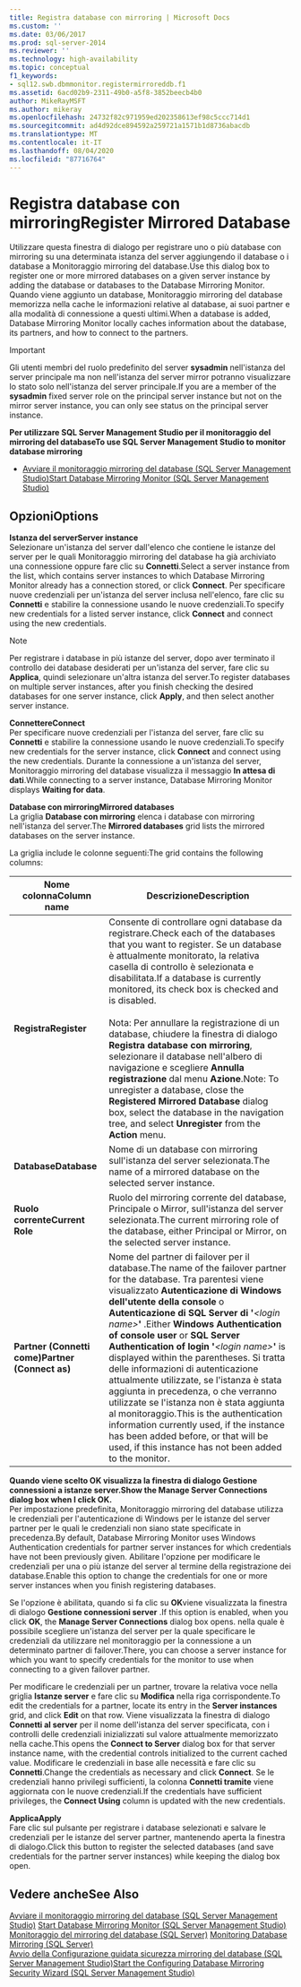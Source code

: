 ```yaml
---
title: Registra database con mirroring | Microsoft Docs
ms.custom: ''
ms.date: 03/06/2017
ms.prod: sql-server-2014
ms.reviewer: ''
ms.technology: high-availability
ms.topic: conceptual
f1_keywords:
- sql12.swb.dbmmonitor.registermirroreddb.f1
ms.assetid: 6acd02b9-2311-49b0-a5f8-3852beecb4b0
author: MikeRayMSFT
ms.author: mikeray
ms.openlocfilehash: 24732f82c971959ed202358613ef98c5ccc714d1
ms.sourcegitcommit: ad4d92dce894592a259721a1571b1d8736abacdb
ms.translationtype: MT
ms.contentlocale: it-IT
ms.lasthandoff: 08/04/2020
ms.locfileid: "87716764"
---
```

# <a name="register-mirrored-database"></a><span data-ttu-id="5a3c9-102">Registra database con mirroring</span><span class="sxs-lookup"><span data-stu-id="5a3c9-102">Register Mirrored Database</span></span>
  <span data-ttu-id="5a3c9-103">Utilizzare questa finestra di dialogo per registrare uno o più database con mirroring su una determinata istanza del server aggiungendo il database o i database a Monitoraggio mirroring del database.</span><span class="sxs-lookup"><span data-stu-id="5a3c9-103">Use this dialog box to register one or more mirrored databases on a given server instance by adding the database or databases to the Database Mirroring Monitor.</span></span> <span data-ttu-id="5a3c9-104">Quando viene aggiunto un database, Monitoraggio mirroring del database memorizza nella cache le informazioni relative al database, ai suoi partner e alla modalità di connessione a questi ultimi.</span><span class="sxs-lookup"><span data-stu-id="5a3c9-104">When a database is added, Database Mirroring Monitor locally caches information about the database, its partners, and how to connect to the partners.</span></span>  
  
> [!IMPORTANT]  
>  <span data-ttu-id="5a3c9-105">Gli utenti membri del ruolo predefinito del server **sysadmin** nell'istanza del server principale ma non nell'istanza del server mirror potranno visualizzare lo stato solo nell'istanza del server principale.</span><span class="sxs-lookup"><span data-stu-id="5a3c9-105">If you are a member of the **sysadmin** fixed server role on the principal server instance but not on the mirror server instance, you can only see status on the principal server instance.</span></span>  
  
 <span data-ttu-id="5a3c9-106">**Per utilizzare SQL Server Management Studio per il monitoraggio del mirroring del database**</span><span class="sxs-lookup"><span data-stu-id="5a3c9-106">**To use SQL Server Management Studio to monitor database mirroring**</span></span>  
  
-   [<span data-ttu-id="5a3c9-107">Avviare il monitoraggio mirroring del database &#40;SQL Server Management Studio&#41;</span><span class="sxs-lookup"><span data-stu-id="5a3c9-107">Start Database Mirroring Monitor &#40;SQL Server Management Studio&#41;</span></span>](../database-mirroring/start-database-mirroring-monitor-sql-server-management-studio.md)  
  
## <a name="options"></a><span data-ttu-id="5a3c9-108">Opzioni</span><span class="sxs-lookup"><span data-stu-id="5a3c9-108">Options</span></span>  
 <span data-ttu-id="5a3c9-109">**Istanza del server**</span><span class="sxs-lookup"><span data-stu-id="5a3c9-109">**Server instance**</span></span>  
 <span data-ttu-id="5a3c9-110">Selezionare un'istanza del server dall'elenco che contiene le istanze del server per le quali Monitoraggio mirroring del database ha già archiviato una connessione oppure fare clic su **Connetti**.</span><span class="sxs-lookup"><span data-stu-id="5a3c9-110">Select a server instance from the list, which contains server instances to which Database Mirroring Monitor already has a connection stored, or click **Connect**.</span></span> <span data-ttu-id="5a3c9-111">Per specificare nuove credenziali per un'istanza del server inclusa nell'elenco, fare clic su **Connetti** e stabilire la connessione usando le nuove credenziali.</span><span class="sxs-lookup"><span data-stu-id="5a3c9-111">To specify new credentials for a listed server instance, click **Connect** and connect using the new credentials.</span></span>  
  
> [!NOTE]  
>  <span data-ttu-id="5a3c9-112">Per registrare i database in più istanze del server, dopo aver terminato il controllo dei database desiderati per un'istanza del server, fare clic su **Applica**, quindi selezionare un'altra istanza del server.</span><span class="sxs-lookup"><span data-stu-id="5a3c9-112">To register databases on multiple server instances, after you finish checking the desired databases for one server instance, click **Apply**, and then select another server instance.</span></span>  
  
 <span data-ttu-id="5a3c9-113">**Connettere**</span><span class="sxs-lookup"><span data-stu-id="5a3c9-113">**Connect**</span></span>  
 <span data-ttu-id="5a3c9-114">Per specificare nuove credenziali per l'istanza del server, fare clic su **Connetti** e stabilire la connessione usando le nuove credenziali.</span><span class="sxs-lookup"><span data-stu-id="5a3c9-114">To specify new credentials for the server instance, click **Connect** and connect using the new credentials.</span></span> <span data-ttu-id="5a3c9-115">Durante la connessione a un'istanza del server, Monitoraggio mirroring del database visualizza il messaggio **In attesa di dati**.</span><span class="sxs-lookup"><span data-stu-id="5a3c9-115">While connecting to a server instance, Database Mirroring Monitor displays **Waiting for data**.</span></span>  
  
 <span data-ttu-id="5a3c9-116">**Database con mirroring**</span><span class="sxs-lookup"><span data-stu-id="5a3c9-116">**Mirrored databases**</span></span>  
 <span data-ttu-id="5a3c9-117">La griglia **Database con mirroring** elenca i database con mirroring nell'istanza del server.</span><span class="sxs-lookup"><span data-stu-id="5a3c9-117">The **Mirrored databases** grid lists the mirrored databases on the server instance.</span></span>  
  
 <span data-ttu-id="5a3c9-118">La griglia include le colonne seguenti:</span><span class="sxs-lookup"><span data-stu-id="5a3c9-118">The grid contains the following columns:</span></span>  
  
|<span data-ttu-id="5a3c9-119">Nome colonna</span><span class="sxs-lookup"><span data-stu-id="5a3c9-119">Column name</span></span>|<span data-ttu-id="5a3c9-120">Descrizione</span><span class="sxs-lookup"><span data-stu-id="5a3c9-120">Description</span></span>|  
|-----------------|-----------------|  
|<span data-ttu-id="5a3c9-121">**Registra**</span><span class="sxs-lookup"><span data-stu-id="5a3c9-121">**Register**</span></span>|<span data-ttu-id="5a3c9-122">Consente di controllare ogni database da registrare.</span><span class="sxs-lookup"><span data-stu-id="5a3c9-122">Check each of the databases that you want to register.</span></span> <span data-ttu-id="5a3c9-123">Se un database è attualmente monitorato, la relativa casella di controllo è selezionata e disabilitata.</span><span class="sxs-lookup"><span data-stu-id="5a3c9-123">If a database is currently monitored, its check box is checked and is disabled.</span></span><br /><br /> <span data-ttu-id="5a3c9-124">Nota: Per annullare la registrazione di un database, chiudere la finestra di dialogo **Registra database con mirroring**, selezionare il database nell'albero di navigazione e scegliere **Annulla registrazione** dal menu **Azione**.</span><span class="sxs-lookup"><span data-stu-id="5a3c9-124">Note: To unregister a database, close the **Registered Mirrored Database** dialog box, select the database in the navigation tree, and select **Unregister** from the **Action** menu.</span></span>|  
|<span data-ttu-id="5a3c9-125">**Database**</span><span class="sxs-lookup"><span data-stu-id="5a3c9-125">**Database**</span></span>|<span data-ttu-id="5a3c9-126">Nome di un database con mirroring sull'istanza del server selezionata.</span><span class="sxs-lookup"><span data-stu-id="5a3c9-126">The name of a mirrored database on the selected server instance.</span></span>|  
|<span data-ttu-id="5a3c9-127">**Ruolo corrente**</span><span class="sxs-lookup"><span data-stu-id="5a3c9-127">**Current Role**</span></span>|<span data-ttu-id="5a3c9-128">Ruolo del mirroring corrente del database, Principale o Mirror, sull'istanza del server selezionata.</span><span class="sxs-lookup"><span data-stu-id="5a3c9-128">The current mirroring role of the database, either Principal or Mirror, on the selected server instance.</span></span>|  
|<span data-ttu-id="5a3c9-129">**Partner (Connetti come)**</span><span class="sxs-lookup"><span data-stu-id="5a3c9-129">**Partner (Connect as)**</span></span>|<span data-ttu-id="5a3c9-130">Nome del partner di failover per il database.</span><span class="sxs-lookup"><span data-stu-id="5a3c9-130">The name of the failover partner for the database.</span></span> <span data-ttu-id="5a3c9-131">Tra parentesi viene visualizzato **Autenticazione di Windows dell'utente della console** o **Autenticazione di SQL Server di '***\<login name>***'** .</span><span class="sxs-lookup"><span data-stu-id="5a3c9-131">Either **Windows Authentication of console user** or **SQL Server Authentication of login '***\<login name>***'** is displayed within the parentheses.</span></span> <span data-ttu-id="5a3c9-132">Si tratta delle informazioni di autenticazione attualmente utilizzate, se l'istanza è stata aggiunta in precedenza, o che verranno utilizzate se l'istanza non è stata aggiunta al monitoraggio.</span><span class="sxs-lookup"><span data-stu-id="5a3c9-132">This is the authentication information currently used, if the instance has been added before, or that will be used, if this instance has not been added to the monitor.</span></span>|  
  
 <span data-ttu-id="5a3c9-133">**Quando viene scelto OK visualizza la finestra di dialogo Gestione connessioni a istanze server.**</span><span class="sxs-lookup"><span data-stu-id="5a3c9-133">**Show the Manage Server Connections dialog box when I click OK.**</span></span>  
 <span data-ttu-id="5a3c9-134">Per impostazione predefinita, Monitoraggio mirroring del database utilizza le credenziali per l'autenticazione di Windows per le istanze del server partner per le quali le credenziali non siano state specificate in precedenza.</span><span class="sxs-lookup"><span data-stu-id="5a3c9-134">By default, Database Mirroring Monitor uses Windows Authentication credentials for partner server instances for which credentials have not been previously given.</span></span> <span data-ttu-id="5a3c9-135">Abilitare l'opzione per modificare le credenziali per una o più istanze del server al termine della registrazione dei database.</span><span class="sxs-lookup"><span data-stu-id="5a3c9-135">Enable this option to change the credentials for one or more server instances when you finish registering databases.</span></span>  
  
 <span data-ttu-id="5a3c9-136">Se l'opzione è abilitata, quando si fa clic su **OK**viene visualizzata la finestra di dialogo **Gestione connessioni server** .</span><span class="sxs-lookup"><span data-stu-id="5a3c9-136">If this option is enabled, when you click **OK**, the **Manage Server Connections** dialog box opens.</span></span> <span data-ttu-id="5a3c9-137">nella quale è possibile scegliere un'istanza del server per la quale specificare le credenziali da utilizzare nel monitoraggio per la connessione a un determinato partner di failover.</span><span class="sxs-lookup"><span data-stu-id="5a3c9-137">There, you can choose a server instance for which you want to specify credentials for the monitor to use when connecting to a given failover partner.</span></span>  
  
 <span data-ttu-id="5a3c9-138">Per modificare le credenziali per un partner, trovare la relativa voce nella griglia **Istanze server** e fare clic su **Modifica** nella riga corrispondente.</span><span class="sxs-lookup"><span data-stu-id="5a3c9-138">To edit the credentials for a partner, locate its entry in the **Server instances** grid, and click **Edit** on that row.</span></span> <span data-ttu-id="5a3c9-139">Viene visualizzata la finestra di dialogo **Connetti al server** per il nome dell'istanza del server specificata, con i controlli delle credenziali inizializzati sul valore attualmente memorizzato nella cache.</span><span class="sxs-lookup"><span data-stu-id="5a3c9-139">This opens the **Connect to Server** dialog box for that server instance name, with the credential controls initialized to the current cached value.</span></span> <span data-ttu-id="5a3c9-140">Modificare le credenziali in base alle necessità e fare clic su **Connetti**.</span><span class="sxs-lookup"><span data-stu-id="5a3c9-140">Change the credentials as necessary and click **Connect**.</span></span> <span data-ttu-id="5a3c9-141">Se le credenziali hanno privilegi sufficienti, la colonna **Connetti tramite** viene aggiornata con le nuove credenziali.</span><span class="sxs-lookup"><span data-stu-id="5a3c9-141">If the credentials have sufficient privileges, the **Connect Using** column is updated with the new credentials.</span></span>  
  
 <span data-ttu-id="5a3c9-142">**Applica**</span><span class="sxs-lookup"><span data-stu-id="5a3c9-142">**Apply**</span></span>  
 <span data-ttu-id="5a3c9-143">Fare clic sul pulsante per registrare i database selezionati e salvare le credenziali per le istanze del server partner, mantenendo aperta la finestra di dialogo.</span><span class="sxs-lookup"><span data-stu-id="5a3c9-143">Click this button to register the selected databases (and save credentials for the partner server instances) while keeping the dialog box open.</span></span>  
  
## <a name="see-also"></a><span data-ttu-id="5a3c9-144">Vedere anche</span><span class="sxs-lookup"><span data-stu-id="5a3c9-144">See Also</span></span>  
 <span data-ttu-id="5a3c9-145">[Avviare il monitoraggio mirroring del database &#40;SQL Server Management Studio&#41;](../database-mirroring/start-database-mirroring-monitor-sql-server-management-studio.md) </span><span class="sxs-lookup"><span data-stu-id="5a3c9-145">[Start Database Mirroring Monitor &#40;SQL Server Management Studio&#41;](../database-mirroring/start-database-mirroring-monitor-sql-server-management-studio.md) </span></span>  
 <span data-ttu-id="5a3c9-146">[Monitoraggio del mirroring del database &#40;SQL Server&#41;](database-mirroring-sql-server.md) </span><span class="sxs-lookup"><span data-stu-id="5a3c9-146">[Monitoring Database Mirroring &#40;SQL Server&#41;](database-mirroring-sql-server.md) </span></span>  
 [<span data-ttu-id="5a3c9-147">Avvio della Configurazione guidata sicurezza mirroring del database &#40;SQL Server Management Studio&#41;</span><span class="sxs-lookup"><span data-stu-id="5a3c9-147">Start the Configuring Database Mirroring Security Wizard &#40;SQL Server Management Studio&#41;</span></span>](start-the-configuring-database-mirroring-security-wizard.md)  
  
  
